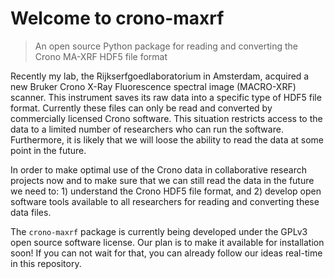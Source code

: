 # Welcome to crono-maxrf 
> An open source Python package for reading and converting the Crono MA-XRF HDF5 file format  


Recently my lab, the Rijkserfgoedlaboratorium in Amsterdam, acquired a new Bruker Crono X-Ray Fluorescence spectral image (MACRO-XRF) scanner. This instrument saves its raw data into a specific type of HDF5 file format. Currently these files can only be read and converted by commercially licensed Crono software. This situation restricts access to the data to a limited number of researchers who can run the software. Furthermore, it is likely that we will loose the ability to read the data at some point in the future.   

In order to make optimal use of the Crono data in collaborative research projects now and to make sure that we can still read the data in the future we need to: 1) understand the Crono HDF5 file format, and 2) develop open software tools available to all researchers for reading and converting these data files. 

The `crono-maxrf` package is currently being developed under the GPLv3 open source software license. Our plan is to make it available for installation soon! If you can not wait for that, you can already follow our ideas real-time in this repository. 
